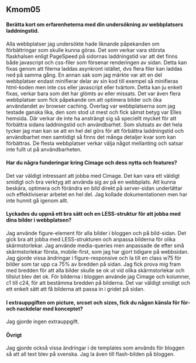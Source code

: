 ## Kmom05
<!--===============================-->

#### Berätta kort om erfarenheterna med din undersökning av webbplatsers laddningstid.

Alla webbplatser jag undersökte hade liknande påpekanden om förbättringar som skulle kunna göras.
Det som verkar vara största flaskhalsen enligt PageSpeed på sidornas laddningstid var att det finns både javascript och css-filer som försenar renderingen av sidan. Detta kan fixas genom att filerna laddas asynkront istället, dvs flera filer kan laddas ned på samma gång. En annan sak som jag märkte var att en del webbplatser endast minifierar delar av sin kod till exempel så minifieras html-koden men inte css eller javascript eller tvärtom. Detta kan ju enkelt fixas, verkar bara som det har glömts av eller missats. Det var även flera webbplatser som fick påpekande om att optimera bilder och öka användandet av browser caching. Överlag var webbplatserna som jag testade ganska lika, den som stod ut mest och fick sämst betyg var Elles hemsida. Där verkar de inte ha ansträngt sig så speciellt mycket för att förbättra sidans laddningstid och användbarhet. Som slutsats av det hela tycker jag man kan se att en hel del görs för att förbättra laddningstid och användbarhet men samtidigt så finns det många detaljer kvar som kan förbättras. De flesta webbplatser verkar välja något mellanting och satsar inte fullt ut på användbarheten.

#### Har du några funderingar kring Cimage och dess nytta och features?

Det var väldigt intressant att jobba med Cimage. Det kan vara ett väldigt smidigt och bra verktyg
att använda sig av på en webbplats. Att kunna beskära, optimera och förändra en bild direkt på
server-sidan underlättar och effektiviserar arbetet en hel del. Jag kollade dokumentationen men har inte hunnit gå igenom allt. 

#### Lyckades du uppnå ett bra sätt och en LESS-struktur för att jobba med dina bilder i webbplatsen?

Jag använde figure-element för alla bilder i bloggen och på bild-sidan. Det gick bra att jobba med LESS-strukturen och anpassa bilderna för olika skärmstorlekar. Jag använde media-queries men anpassade de efter små skärmstorlekar första, mobile-first, som jag har gjort tidigare på webbsidan. Jag gjorde vissa ändringar i figure-responsive och la till en class w75  för bilder som tar upp ca 75% av bredden på sidan. Jag fick prova mig fram med bredden för att alla bilder skulle se ok ut vid olika skärmstorlekar och tillslut blev det ok. För bilderna i bloggen använde jag Cimage och kolumner, c1 till c24, för att bestämma bredden på bilderna. Det var väldigt smidigt och ett enkelt sätt att få bilderna att passa in i gridet på sidan. 

#### I extrauppgiften om picture, srcset och sizes, fick du någon känsla för för- och nackdelar med konceptet?

Jag gjorde ingen extrauppgift.

#### Övrigt

Jag gjorde också vissa ändringar i de templates som används för bloggen så att all text blev på svenska. Jag la även till flash-bilden på bloggen.

